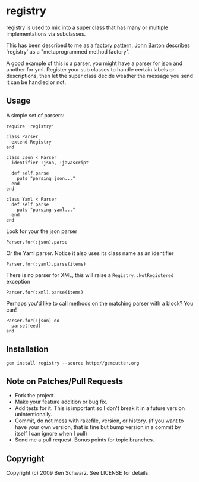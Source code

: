 # registry

registry is used to mix into a super class that has many or multiple implementations via subclasses. 

This has been described to me as a [factory pattern](http://en.wikipedia.org/wiki/Factory_method_pattern), [John Barton](http://whoisjohnbarton.com/) describes 'registry' as a "metaprogrammed method factory". 

A good example of this is a parser, you might have a parser for json and another for yml.
Register your sub classes to handle certain labels or descriptions, then let the super class decide weather the message you send it can be handled or not.

## Usage

A simple set of parsers: 

    require 'registry'
    
    class Parser
      extend Registry
    end

    class Json < Parser
      identifier :json, :javascript

      def self.parse
        puts "parsing json..."
      end
    end

    class Yaml < Parser
      def self.parse
        puts "parsing yaml..."
      end
    end
    
Look for your the json parser 

    Parser.for(:json).parse
    
Or the Yaml parser. Notice it also uses its class name as an identifier

    Parser.for(:yaml).parse(items)

There is no parser for XML, this will raise a `Registry::NotRegistered` exception

    Parser.for(:xml).parse(items)

Perhaps you'd like to call methods on the matching parser with a block? You can! 

    Parser.for(:json) do
      parse(feed)
    end

## Installation

    gem install registry --source http://gemcutter.org

## Note on Patches/Pull Requests
 
* Fork the project.
* Make your feature addition or bug fix.
* Add tests for it. This is important so I don't break it in a
  future version unintentionally.
* Commit, do not mess with rakefile, version, or history.
  (if you want to have your own version, that is fine but bump version in a commit by itself I can ignore when I pull)
* Send me a pull request. Bonus points for topic branches.

## Copyright

Copyright (c) 2009 Ben Schwarz. See LICENSE for details.

